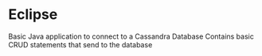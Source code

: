 # Eclipse
Basic Java application to connect to a Cassandra Database
Contains basic CRUD statements that send to the database
